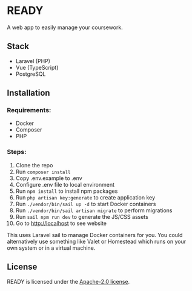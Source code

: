 # READY

A web app to easily manage your coursework.

## Stack
* Laravel (PHP)
* Vue (TypeScript)
* PostgreSQL

## Installation

### Requirements:

* Docker
* Composer
* PHP

### Steps:

1. Clone the repo
2. Run `composer install`
3. Copy .env.example to .env
4. Configure .env file to local environment
5. Run `npm install` to install npm packages
6. Run `php artisan key:generate` to create application key
7. Run `./vendor/bin/sail up -d` to start Docker containers
8. Run `./vendor/bin/sail artisan migrate` to perform migrations
9. Run `sail npm run dev` to generate the JS/CSS assets
10. Go to [http://localhost](http://localhost) to see website

This uses Laravel sail to manage Docker containers for you.
You could alternatively use something like Valet or Homestead
which runs on your own system or in a virtual machine.

## License

READY is licensed under the [Apache-2.0 license](https://github.com/cjreed121/ready/blob/master/LICENSE).

